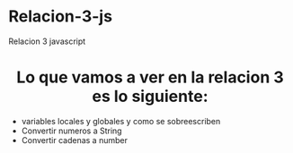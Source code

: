 # Relacion-3-js
Relacion 3 javascript  

<center><h1>Lo que vamos a ver en la relacion 3 es lo siguiente: </h1></center>

<ul>
  <li>variables locales y globales y como se sobreescriben </li>
  <li> Convertir numeros a String </li>
  <li> Convertir cadenas a number </li>
  
</ul>

